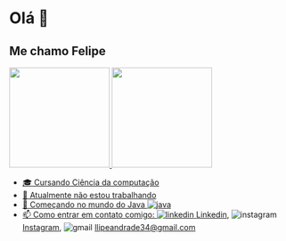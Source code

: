 # Olá 👋
## Me chamo Felipe


 <div>
  <a href="https://github.com/rafaballerini">
  <img height="180em" src="https://github-readme-stats.vercel.app/api?username=luisfelipe03&show_icons=true&theme=dracula&include_all_commits=true&count_private=true"/>
  <img height="180em" src="https://github-readme-stats.vercel.app/api/top-langs/?username=luisfelipe03&layout=compact&langs_count=16&theme=dracula"/>
<div>

- 🎓 Cursando Ciência da computação
- 🔭 Atualmente não estou trabalhando 
- 🌱 Começando no mundo do Java ![java](https://user-images.githubusercontent.com/81371774/119203561-af481000-ba69-11eb-8a9c-8fe2dd5a3237.png)
- 📫 Como entrar em contato comigo: ![linkedin](https://user-images.githubusercontent.com/81371774/118325262-98d60d80-b4d9-11eb-81de-99c4082aa7e2.png)
[Linkedin](https://www.linkedin.com/in/luis-felipe-contrate/), ![instagram](https://user-images.githubusercontent.com/81371774/118325003-34b34980-b4d9-11eb-8a7d-9ed27d0adf0f.png) [Instagram](https://www.instagram.com/luis_felipe36/), ![gmail](https://user-images.githubusercontent.com/81371774/118325550-03874900-b4da-11eb-900a-facd6e74c024.png) <llipeandrade34@gmail.com>
